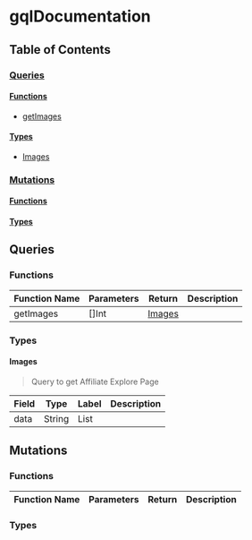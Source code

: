 # gqlDocumentation
<a name="top"></a>

## Table of Contents

### [Queries](#query)
#### [Functions](#query-function)


- [getImages](#getImages)

#### [Types](#query-type)

- [Images](#Images)

### [Mutations](#mutation)
#### [Functions](#mutation-function)


#### [Types](#mutation-type)



<a name="query"></a>
## Queries
<a name="query-function"></a>
### Functions
| Function Name | Parameters | Return | Description |
| ------------- | ---------- | ------ | ----------- |
| <a name="getImages"></a> getImages | []Int<br> | [Images](#Images) |   |


<a name="query-type"></a>
### Types

<a name="Images"></a>
#### Images
> Query to get Affiliate Explore Page


| Field | Type | Label | Description |
| ----- | ---- | ----- | ----------- |
| data | String | List |  |





<a name="mutation"></a>
## Mutations
<a name="mutation-function"></a>
### Functions
| Function Name | Parameters | Return | Description |
| ------------- | ---------- | ------ | ----------- |


<a name="mutation-type"></a>
### Types


